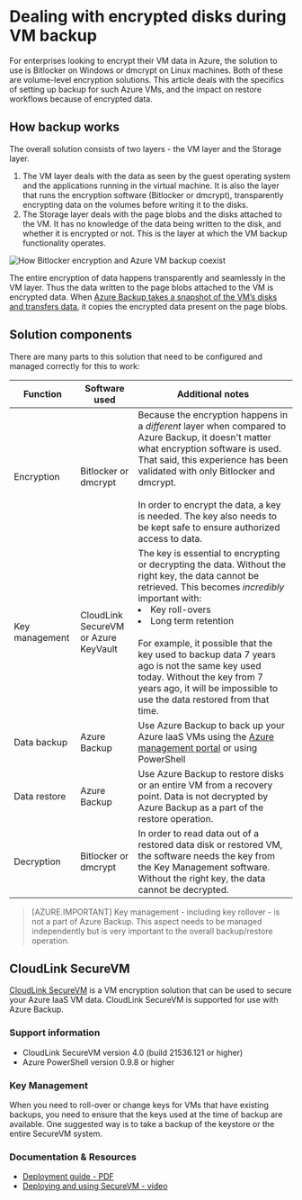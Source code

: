 <properties
   pageTitle="Azure Backup - Backup of Azure IaaS VMs with encrypted disks | Microsoft Azure"
   description="Learn how Azure Backup handles data encrypted using BitLocker or dmcrypt during IaaS VM backup. This article prepares you for the differences in backup and restore experiences when dealing with encrypted disks."
   services="backup"
   documentationCenter=""
   authors="markgalioto"
   manager="jwhit"
   editor=""/>
<tags
   ms.service="backup"
   ms.devlang="na"
   ms.topic="article"
   ms.tgt_pltfrm="na"
   ms.workload="storage-backup-recovery"
   ms.date="03/14/2016"
   ms.author="markgal; jimpark"/>

# Dealing with encrypted disks during VM backup

For enterprises looking to encrypt their VM data in Azure, the solution to use is Bitlocker on Windows or dmcrypt on Linux machines. Both of these are volume-level encryption solutions. This article deals with the specifics of setting up backup for such Azure VMs, and the impact on restore workflows because of encrypted data.

## How backup works

The overall solution consists of two layers - the VM layer and the Storage layer.

1. The VM layer deals with the data as seen by the guest operating system and the applications running in the virtual machine. It is also the layer that runs the encryption software (Bitlocker or dmcrypt), transparently encrypting data on the volumes before writing it to the disks.
2. The Storage layer deals with the page blobs and the disks attached to the VM. It has no knowledge of the data being written to the disk, and whether it is encrypted or not. This is the layer at which the VM backup functionality operates.

![How Bitlocker encryption and Azure VM backup coexist](./media/backup-azure-vms-encryption/how-it-works.png)

The entire encryption of data happens transparently and seamlessly in the VM layer. Thus the data written to the page blobs attached to the VM is encrypted data. When [Azure Backup takes a snapshot of the VM’s disks and transfers data](backup-azure-vms-introduction.md#how-does-azure-back-up-virtual-machines), it copies the encrypted data present on the page blobs.

## Solution components

There are many parts to this solution that need to be configured and managed correctly for this to work:

| Function | Software used | Additional notes |
| -------- | ------------- | ------- |
| Encryption | Bitlocker or dmcrypt | Because the encryption happens in a *different* layer when compared to Azure Backup, it doesn't matter what encryption software is used. That said, this experience has been validated with only Bitlocker and dmcrypt.<br><br> In order to encrypt the data, a key is needed. The key also needs to be kept safe to ensure authorized access to data.  |
| Key management | CloudLink SecureVM<br>or Azure KeyVault | The key is essential to encrypting or decrypting the data. Without the right key, the data cannot be retrieved. This becomes *incredibly* important with:<br><li>Key roll-overs<li>Long term retention<br><br>For example, it possible that the key used to backup data 7 years ago is not the same key used today. Without the key from 7 years ago, it will be impossible to use the data restored from that time.|
| Data backup | Azure Backup | Use Azure Backup to back up your Azure IaaS VMs using the [Azure management portal](http://manage.windowsazure.com) or using PowerShell |
| Data restore | Azure Backup | Use Azure Backup to restore disks or an entire VM from a recovery point. Data is not decrypted by Azure Backup as a part of the restore operation.|
| Decryption | Bitlocker or dmcrypt | In order to read data out of a restored data disk or restored VM, the software needs the key from the Key Management software. Without the right key, the data cannot be decrypted. |

> [AZURE.IMPORTANT]  Key management - including key rollover - is not a part of Azure Backup. This aspect needs to be managed independently but is very important to the overall backup/restore operation.

## CloudLink SecureVM

[CloudLink SecureVM](http://www.cloudlinktech.com/choose-your-cloud/microsoft-azure/) is a VM encryption solution that can be used to secure your Azure IaaS VM data. CloudLink SecureVM is supported for use with Azure Backup.

### Support information

- CloudLink SecureVM version 4.0 (build 21536.121 or higher)
- Azure PowerShell version 0.9.8 or higher

### Key Management

When you need to roll-over or change keys for VMs that have existing backups, you need to ensure that the keys used at the time of backup are available. One suggested way is to take a backup of the keystore or the entire SecureVM system.

### Documentation & Resources

- [Deployment guide - PDF](http://www.cloudlinktech.com/Azure/CL_SecureVM_4_0_DG_EMC_Azure_R2.pdf)
- [Deploying and using SecureVM - video](https://www.youtube.com/watch?v=8AIRe92UDNg)
